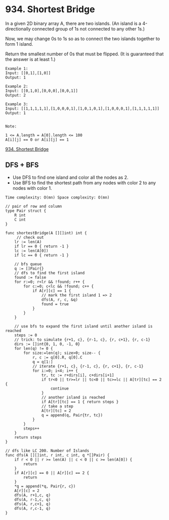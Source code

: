 # 934. Shortest Bridge

In a given 2D binary array A, there are two islands.  (An island is a 4-directionally connected group of 1s not connected to any other 1s.)

Now, we may change 0s to 1s so as to connect the two islands together to form 1 island.

Return the smallest number of 0s that must be flipped.  (It is guaranteed that the answer is at least 1.)

```
Example 1:
Input: [[0,1],[1,0]]
Output: 1

Example 2:
Input: [[0,1,0],[0,0,0],[0,0,1]]
Output: 2

Example 3:
Input: [[1,1,1,1,1],[1,0,0,0,1],[1,0,1,0,1],[1,0,0,0,1],[1,1,1,1,1]]
Output: 1
 

Note:

1 <= A.length = A[0].length <= 100
A[i][j] == 0 or A[i][j] == 1
```

[934. Shortest Bridge](https://leetcode.com/problems/shortest-bridge/)


## DFS + BFS

- Use DFS to find one island and color all the nodes as 2.
- Use BFS to find the shortest path from any nodes with color 2 to any nodes with color 1.

``
Time complexity: O(mn)
Space complexity: O(mn)
``


```golang
// pair of row and column
type Pair struct {
    R int
    C int
}

func shortestBridge(A [][]int) int {
     // check out
    lr := len(A)
    if lr == 0 { return -1 }
    lc := len(A[0])
    if lc == 0 { return -1 }
    
    // bfs queue
    q := []Pair{}
    // dfs to find the first island
    found := false
    for r:=0; r<lr && !found; r++ {
        for c:=0; c<lc && !found; c++ {
            if A[r][c] == 1 {
                // mark the first island 1 => 2
                dfs(A, r, c, &q)
                found = true
            }
        }
    }
    
    // use bfs to expand the first island until another island is reached
    steps := 0
    // trick: to simulate {r+1, c}, {r-1, c}, {r, c+1}, {r, c-1}
    dirs := []int{0, 1, 0, -1, 0}
    for len(q) != 0 {
        for size:=len(q); size>0; size-- {
            r, c := q[0].R, q[0].C
            q = q[1:]
            // iterate {r+1, c}, {r-1, c}, {r, c+1}, {r, c-1}
            for i:=0; i<4; i++ {
                tr, tc := r+dirs[i], c+dirs[i+1]
                if tr<0 || tr>=lr || tc<0 || tc>=lc || A[tr][tc] == 2 {
                    continue
                }
                // another island is reached
                if A[tr][tc] == 1 { return steps }
                // take a step
                A[tr][tc] = 2
                q = append(q, Pair{tr, tc})
            }
        }
        steps++
    }
    return steps
}

// dfs like LC 200. Number of Islands
func dfs(A [][]int, r int, c int, q *[]Pair) {
    if r < 0 || r >= len(A) || c < 0 || c >= len(A[0]) {
        return 
    }
    if A[r][c] == 0 || A[r][c] == 2 {
        return 
    }
    *q = append(*q, Pair{r, c})
    A[r][c] = 2
    dfs(A, r+1,c, q)
    dfs(A, r-1,c, q)
    dfs(A, r,c+1, q)
    dfs(A, r,c-1, q)
}
```




